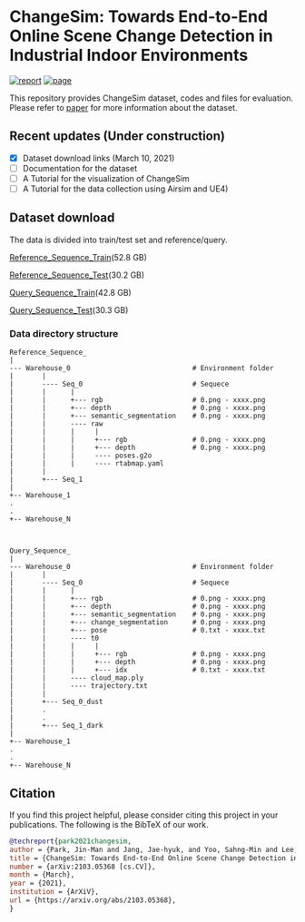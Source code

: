 # ChangeSim: Towards End-to-End Online Scene Change Detection in Industrial Indoor Environments

[![report](https://img.shields.io/badge/arxiv-report-red)](https://arxiv.org/abs/2103.05368)
[![page](https://img.shields.io/badge/page-changesim-blue)](https://sammica.github.io/ChangeSim)

This repository provides ChangeSim dataset, codes and files for evaluation. Please refer to [paper](https://arxiv.org/abs/2103.05368) for more information about the dataset.


## Recent updates (Under construction)
- [x] Dataset download links (March 10, 2021)
- [ ] Documentation for the dataset 
- [ ] A Tutorial for the visualization of ChangeSim 
- [ ] A Tutorial for the data collection using Airsim and UE4)

## Dataset download

The data is divided into train/test set and reference/query. 

[Reference_Sequence_Train](https://kaistackr-my.sharepoint.com/:u:/g/personal/jhyuk_kaist_ac_kr/Efxa73-liStOkSKpXVC4ARABY11jS0LP8O3HzhOdZ4fNNA?e=aYTREN)(52.8 GB)

[Reference_Sequence_Test](https://kaistackr-my.sharepoint.com/:u:/g/personal/jhyuk_kaist_ac_kr/EQy9p83-nvlMtY90aAnEItkBfJ7-1c3vpAe4dv5xsVlwKA?e=1OAD2l)(30.2 GB)

[Query_Sequence_Train](https://kaistackr-my.sharepoint.com/:u:/g/personal/jhyuk_kaist_ac_kr/EW1W0h1RzEhBrTUn7zcx2vUBw-W0yQ2JZGB2rREdeICEjw?e=0KRm3J)(42.8 GB)

[Query_Sequence_Test](https://kaistackr-my.sharepoint.com/:u:/g/personal/jhyuk_kaist_ac_kr/Ecy15_DweZ9EkNdKOFueMn0Bxsq7XkAYNtgHZ-klPZ9M3A?e=5J9Kd3)(30.3 GB)

### Data directory structure
```
Reference_Sequence_
|
--- Warehouse_0                              # Environment folder
|       |
|       ---- Seq_0                           # Sequece
|       |      |
|       |      +--- rgb                      # 0.png - xxxx.png      
|       |      +--- depth                    # 0.png - xxxx.png
|       |      +--- semantic_segmentation    # 0.png - xxxx.png     
|       |      ---- raw                   
|       |      |     |
|       |      |     +--- rgb                # 0.png - xxxx.png
|       |      |     +--- depth              # 0.png - xxxx.png
|       |      |     ---- poses.g2o 
|       |      |     ---- rtabmap.yaml
|       |
|       +--- Seq_1
|
+-- Warehouse_1
.
.
+-- Warehouse_N



Query_Sequence_
|
--- Warehouse_0                              # Environment folder
|       |
|       ---- Seq_0                           # Sequece
|       |      |
|       |      +--- rgb                      # 0.png - xxxx.png      
|       |      +--- depth                    # 0.png - xxxx.png
|       |      +--- semantic_segmentation    # 0.png - xxxx.png
|       |      +--- change_segmentation      # 0.png - xxxx.png
|       |      +--- pose                     # 0.txt - xxxx.txt
|       |      ---- t0                   
|       |      |     |
|       |      |     +--- rgb                # 0.png - xxxx.png
|       |      |     +--- depth              # 0.png - xxxx.png
|       |      |     +--- idx                # 0.txt - xxxx.txt
|       |      ---- cloud_map.ply
|       |      ---- trajectory.txt
|       |
|       +--- Seq_0_dust
|       .
|       .
|       +--- Seq_1_dark
|
+-- Warehouse_1
.
.
+-- Warehouse_N

```

## Citation
If you find this project helpful, please consider citing this project in your publications. The following is the BibTeX of our work.

```bibtex
@techreport{park2021changesim,
author = {Park, Jin-Man and Jang, Jae-hyuk, and Yoo, Sahng-Min and Lee, Sun-Kyung and Kim, Ue-hwan and Kim, Jong-Hwan},
title = {ChangeSim: Towards End-to-End Online Scene Change Detection in Industrial Indoor Environments},
number = {arXiv:2103.05368 [cs.CV]},
month = {March},
year = {2021},
institution = {ArXiV},
url = {https://arxiv.org/abs/2103.05368},
}
```
